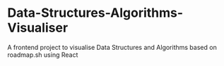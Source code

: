 # Data-Structures-Algorithms-Visualiser
A frontend project to visualise Data Structures and Algorithms based on roadmap.sh using React

